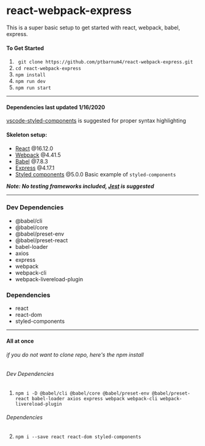 # react-webpack-express
This is a super basic setup to get started with react, webpack, babel, express.
#### To Get Started
1. ` git clone https://github.com/ptbarnum4/react-webpack-express.git`
2. `cd react-webpack-express`
3. `npm install`
4. `npm run dev`
5. `npm run start`
***
#### Dependencies last updated 1/16/2020
[vscode-styled-components](https://marketplace.visualstudio.com/items?itemName=jpoissonnier.vscode-styled-components) is suggested for proper syntax highlighting


#### Skeleton setup:
- [React](https://reactjs.org/) @16.12.0
- [Webpack](https://webpack.js.org/) @4.41.5
- [Babel](https://babeljs.io/) @7.8.3
- [Express](https://expressjs.com/en/4x/api.html) @4.17.1
- [Styled components](https://styled-components.com/) @5.0.0
Basic example of `styled-components`


***Note: No testing frameworks included, [Jest](https://jestjs.io/docs/en/getting-started) is suggested***

***
### Dev Dependencies
- @babel/cli
- @babel/core
- @babel/preset-env
- @babel/preset-react
- babel-loader
- axios
- express
- webpack
- webpack-cli
- webpack-livereload-plugin
### Dependencies
- react
- react-dom
- styled-components

***
#### All at once
###### if you do not want to clone repo, here's the npm install
###### Dev Dependencies
1. `npm i -D @babel/cli @babel/core @babel/preset-env @babel/preset-react babel-loader axios express webpack webpack-cli webpack-livereload-plugin`
###### Dependencies
2. `npm i --save react react-dom styled-components`
